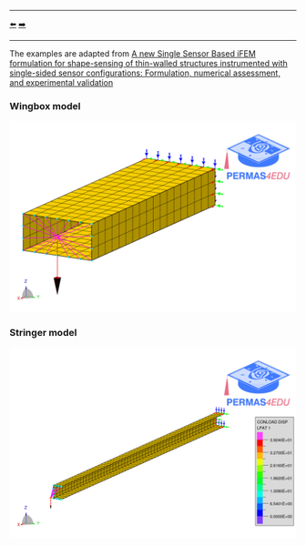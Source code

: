 ***
[⬅️](../035/README.md "Previous example")
[➡️](../README.md "Go up one directory level")
***

The examples are adapted from [A new Single Sensor Based iFEM formulation for shape-sensing of thin-walled structures instrumented with single-sided sensor configurations: Formulation, numerical assessment, and experimental validation
](https://doi.org/10.1016/j.ymssp.2025.112700)

### Wingbox model

![Wingbox](wingbox.png)

### Stringer model

![Stringer](stringer.png)
